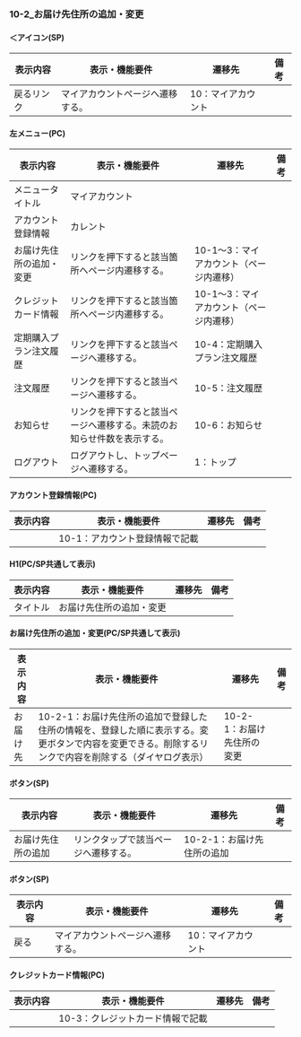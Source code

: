 ### 10-2_お届け先住所の追加・変更
#### ＜アイコン(SP)
|表示内容|表示・機能要件|遷移先|備考|
|---|---|---|---|
|戻るリンク|マイアカウントページへ遷移する。|10：マイアカウント||

#### 左メニュー(PC)
|表示内容|表示・機能要件|遷移先|備考|
|---|---|---|---|
|メニュータイトル|マイアカウント|||
|アカウント登録情報|カレント|||
|お届け先住所の追加・変更|リンクを押下すると該当箇所へページ内遷移する。|10-1〜3：マイアカウント（ページ内遷移）||
|クレジットカード情報|リンクを押下すると該当箇所へページ内遷移する。|10-1〜3：マイアカウント（ページ内遷移）||
|定期購入プラン注文履歴|リンクを押下すると該当ページへ遷移する。|10-4：定期購入プラン注文履歴||
|注文履歴|リンクを押下すると該当ページへ遷移する。|10-5：注文履歴||
|お知らせ|リンクを押下すると該当ページへ遷移する。未読のお知らせ件数を表示する。|10-6：お知らせ||
|ログアウト|ログアウトし、トップページへ遷移する。|1：トップ||

#### アカウント登録情報(PC)
|表示内容|表示・機能要件|遷移先|備考|
|---|---|---|---|
||10-1：アカウント登録情報で記載|||

#### H1(PC/SP共通して表示)
|表示内容|表示・機能要件|遷移先|備考|
|---|---|---|---|
|タイトル|お届け先住所の追加・変更|||

#### お届け先住所の追加・変更(PC/SP共通して表示)
|表示内容|表示・機能要件|遷移先|備考|
|---|---|---|---|
|お届け先|10-2-1：お届け先住所の追加で登録した住所の情報を、登録した順に表示する。変更ボタンで内容を変更できる。削除するリンクで内容を削除する（ダイヤログ表示）|10-2-1：お届け先住所の変更||

#### ボタン(SP)
|表示内容|表示・機能要件|遷移先|備考|
|---|---|---|---|
|お届け先住所の追加|リンクタップで該当ページへ遷移する。|10-2-1：お届け先住所の追加||

#### ボタン(SP)
|表示内容|表示・機能要件|遷移先|備考|
|---|---|---|---|
|戻る|マイアカウントページへ遷移する。|10：マイアカウント||

#### クレジットカード情報(PC)
|表示内容|表示・機能要件|遷移先|備考|
|---|---|---|---|
||10-3：クレジットカード情報で記載|||